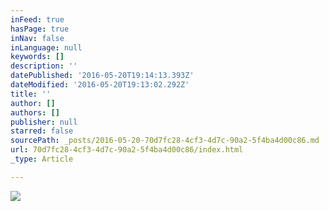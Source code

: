 ```yaml
---
inFeed: true
hasPage: true
inNav: false
inLanguage: null
keywords: []
description: ''
datePublished: '2016-05-20T19:14:13.393Z'
dateModified: '2016-05-20T19:13:02.292Z'
title: ''
author: []
authors: []
publisher: null
starred: false
sourcePath: _posts/2016-05-20-70d7fc28-4cf3-4d7c-90a2-5f4ba4d00c86.md
url: 70d7fc28-4cf3-4d7c-90a2-5f4ba4d00c86/index.html
_type: Article

---
```

![](https://the-grid-user-content.s3-us-west-2.amazonaws.com/14308594-6115-4e66-b186-771d6e3d11d0.jpg)
